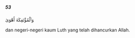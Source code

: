 ##### 53

<span class="ayah">وَٱلْمُؤْتَفِكَةَ أَهْوَىٰ</span>

<span class="ayah_translation">dan negeri-negeri kaum Luth yang telah dihancurkan Allah.</span>
